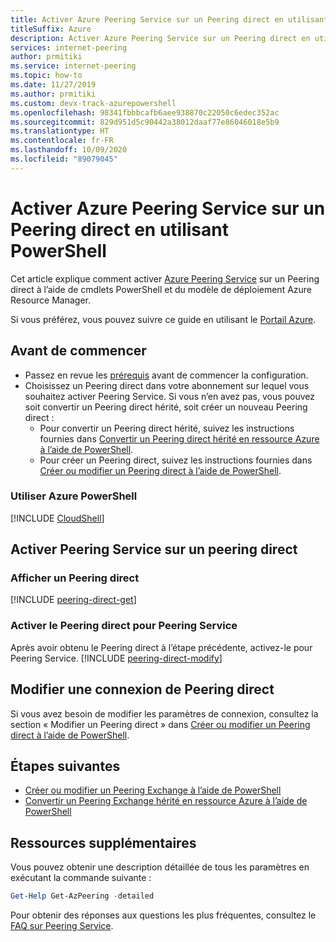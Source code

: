 ```yaml
---
title: Activer Azure Peering Service sur un Peering direct en utilisant PowerShell
titleSuffix: Azure
description: Activer Azure Peering Service sur un Peering direct en utilisant PowerShell
services: internet-peering
author: prmitiki
ms.service: internet-peering
ms.topic: how-to
ms.date: 11/27/2019
ms.author: prmitiki
ms.custom: devx-track-azurepowershell
ms.openlocfilehash: 98341fbbbcafb6aee938870c22050c6edec352ac
ms.sourcegitcommit: 829d951d5c90442a38012daaf77e86046018e5b9
ms.translationtype: HT
ms.contentlocale: fr-FR
ms.lasthandoff: 10/09/2020
ms.locfileid: "89079045"
---
```

# <a name="enable-azure-peering-service-on-a-direct-peering-by-using-powershell"></a>Activer Azure Peering Service sur un Peering direct en utilisant PowerShell

Cet article explique comment activer [Azure Peering Service](overview-peering-service.md) sur un Peering direct à l’aide de cmdlets PowerShell et du modèle de déploiement Azure Resource Manager.

Si vous préférez, vous pouvez suivre ce guide en utilisant le [Portail Azure](howto-peering-service-portal.md).

## <a name="before-you-begin"></a>Avant de commencer
* Passez en revue les [prérequis](prerequisites.md) avant de commencer la configuration.
* Choisissez un Peering direct dans votre abonnement sur lequel vous souhaitez activer Peering Service. Si vous n’en avez pas, vous pouvez soit convertir un Peering direct hérité, soit créer un nouveau Peering direct :
    * Pour convertir un Peering direct hérité, suivez les instructions fournies dans [Convertir un Peering direct hérité en ressource Azure à l’aide de PowerShell](howto-legacy-direct-powershell.md).
    * Pour créer un Peering direct, suivez les instructions fournies dans [Créer ou modifier un Peering direct à l’aide de PowerShell](howto-direct-powershell.md).

### <a name="work-with-azure-powershell"></a>Utiliser Azure PowerShell
[!INCLUDE [CloudShell](./includes/cloudshell-powershell-about.md)]

## <a name="enable-peering-service-on-a-direct-peering"></a>Activer Peering Service sur un peering direct

### <a name="view-direct-peering"></a><a name= get></a>Afficher un Peering direct
[!INCLUDE [peering-direct-get](./includes/direct-powershell-get.md)]

### <a name="enable-the-direct-peering-for-peering-service"></a><a name= get></a>Activer le Peering direct pour Peering Service

Après avoir obtenu le Peering direct à l’étape précédente, activez-le pour Peering Service.
[!INCLUDE [peering-direct-modify](./includes/peering-service-direct-powershell.md)]

## <a name="modify-a-direct-peering-connection"></a>Modifier une connexion de Peering direct

Si vous avez besoin de modifier les paramètres de connexion, consultez la section « Modifier un Peering direct » dans [Créer ou modifier un Peering direct à l’aide de PowerShell](howto-direct-powershell.md).

## <a name="next-steps"></a>Étapes suivantes

* [Créer ou modifier un Peering Exchange à l’aide de PowerShell](howto-exchange-powershell.md)
* [Convertir un Peering Exchange hérité en ressource Azure à l’aide de PowerShell](howto-legacy-exchange-powershell.md)

## <a name="additional-resources"></a>Ressources supplémentaires
Vous pouvez obtenir une description détaillée de tous les paramètres en exécutant la commande suivante :

```powershell
Get-Help Get-AzPeering -detailed
```

Pour obtenir des réponses aux questions les plus fréquentes, consultez le [FAQ sur Peering Service](service-faqs.md).
